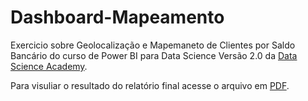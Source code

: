 # Dashboard-Mapeamento

Exercicio sobre Geolocalização e Mapemaneto de Clientes por Saldo Bancário do curso de Power BI para Data Science Versão 2.0 da 
[Data Science Academy](https://www.datascienceacademy.com.br/start).


Para visuliar o resultado do relatório final acesse o arquivo em [PDF](https://github.com/maisonhenrique/dashboard-powerbi/blob/eaeae838d7e4a62ebfd211b42828835bffbc9e62/Dashboard-Mapeamento/Geolocaliza%C3%A7%C3%A3o.pdf).

